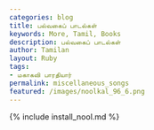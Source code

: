 ```yaml
---  
categories: blog  
title: பல்வகைப் பாடல்கள்
keywords: More, Tamil, Books  
description: பல்வகைப் பாடல்கள்
author: Tamilan  
layout: Ruby  
tags:     
- மகாகவி பாரதியார்
permalink: miscellaneous_songs  
featured: /images/noolkal_96_6.png  
---  
```

{% include install_nool.md %}  
